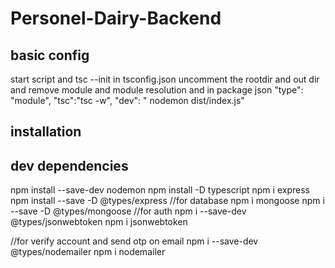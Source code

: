 # Personel-Dairy-Backend

## basic config
start script  and tsc --init
in tsconfig.json  uncomment the rootdir and out dir and remove module and module resolution
and in package json
"type": "module",
  "tsc":"tsc -w",
    "dev": " nodemon dist/index.js"


## installation

## dev dependencies

npm install --save-dev nodemon
npm install -D typescript
npm i express
npm install --save -D @types/express
//for database
npm i mongoose
npm i --save -D @types/mongoose
//for auth
npm i --save-dev @types/jsonwebtoken
npm i jsonwebtoken

//for verify account and send otp on email
npm i --save-dev @types/nodemailer
npm i nodemailer
